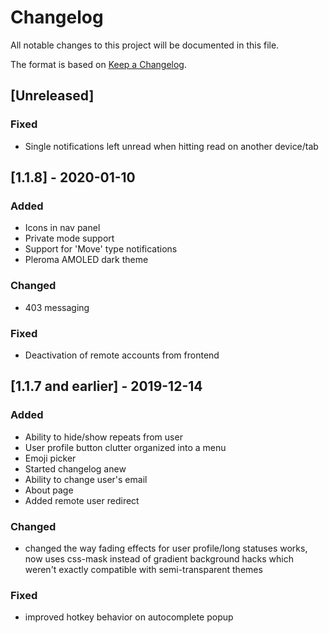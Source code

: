 # Changelog
All notable changes to this project will be documented in this file.

The format is based on [Keep a Changelog](https://keepachangelog.com/en/1.0.0/).

## [Unreleased]
### Fixed
- Single notifications left unread when hitting read on another device/tab

## [1.1.8] - 2020-01-10
### Added
- Icons in nav panel
- Private mode support
- Support for 'Move' type notifications
- Pleroma AMOLED dark theme
### Changed
- 403 messaging
### Fixed
- Deactivation of remote accounts from frontend

## [1.1.7 and earlier] - 2019-12-14
### Added
- Ability to hide/show repeats from user
- User profile button clutter organized into a menu
- Emoji picker
- Started changelog anew
- Ability to change user's email
- About page
- Added remote user redirect
### Changed
- changed the way fading effects for user profile/long statuses works, now uses css-mask instead of gradient background hacks which weren't exactly compatible with semi-transparent themes
### Fixed
- improved hotkey behavior on autocomplete popup
